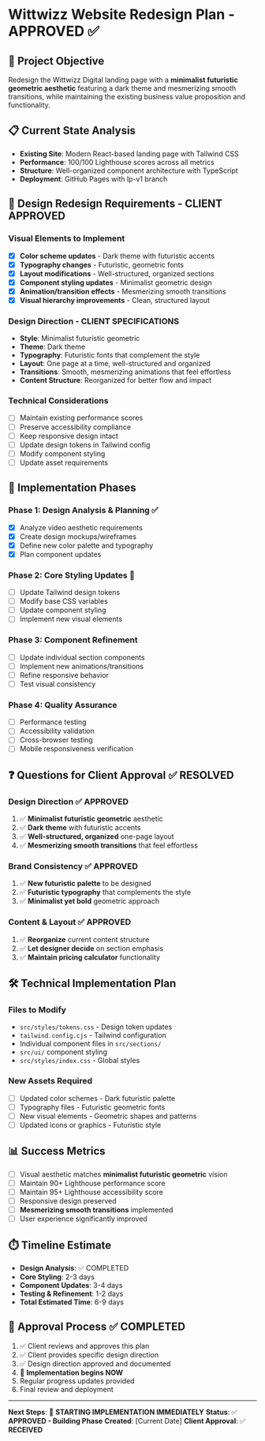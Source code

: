 # Wittwizz Website Redesign Plan - APPROVED ✅

## 🎯 **Project Objective**
Redesign the Wittwizz Digital landing page with a **minimalist futuristic geometric aesthetic** featuring a dark theme and mesmerizing smooth transitions, while maintaining the existing business value proposition and functionality.

## 📋 **Current State Analysis**
- **Existing Site**: Modern React-based landing page with Tailwind CSS
- **Performance**: 100/100 Lighthouse scores across all metrics
- **Structure**: Well-organized component architecture with TypeScript
- **Deployment**: GitHub Pages with lp-v1 branch

## 🎨 **Design Redesign Requirements - CLIENT APPROVED**

### **Visual Elements to Implement**
- [x] **Color scheme updates** - Dark theme with futuristic accents
- [x] **Typography changes** - Futuristic, geometric fonts
- [x] **Layout modifications** - Well-structured, organized sections
- [x] **Component styling updates** - Minimalist geometric design
- [x] **Animation/transition effects** - Mesmerizing smooth transitions
- [x] **Visual hierarchy improvements** - Clean, structured layout

### **Design Direction - CLIENT SPECIFICATIONS**
- **Style**: Minimalist futuristic geometric
- **Theme**: Dark theme
- **Typography**: Futuristic fonts that complement the style
- **Layout**: One page at a time, well-structured and organized
- **Transitions**: Smooth, mesmerizing animations that feel effortless
- **Content Structure**: Reorganized for better flow and impact

### **Technical Considerations**
- [ ] Maintain existing performance scores
- [ ] Preserve accessibility compliance
- [ ] Keep responsive design intact
- [ ] Update design tokens in Tailwind config
- [ ] Modify component styling
- [ ] Update asset requirements

## 🚀 **Implementation Phases**

### **Phase 1: Design Analysis & Planning** ✅
- [x] Analyze video aesthetic requirements
- [x] Create design mockups/wireframes
- [x] Define new color palette and typography
- [x] Plan component updates

### **Phase 2: Core Styling Updates** 🔄
- [ ] Update Tailwind design tokens
- [ ] Modify base CSS variables
- [ ] Update component styling
- [ ] Implement new visual elements

### **Phase 3: Component Refinement**
- [ ] Update individual section components
- [ ] Implement new animations/transitions
- [ ] Refine responsive behavior
- [ ] Test visual consistency

### **Phase 4: Quality Assurance**
- [ ] Performance testing
- [ ] Accessibility validation
- [ ] Cross-browser testing
- [ ] Mobile responsiveness verification

## ❓ **Questions for Client Approval** ✅ RESOLVED

### **Design Direction** ✅ APPROVED
1. ✅ **Minimalist futuristic geometric** aesthetic
2. ✅ **Dark theme** with futuristic accents
3. ✅ **Well-structured, organized** one-page layout
4. ✅ **Mesmerizing smooth transitions** that feel effortless

### **Brand Consistency** ✅ APPROVED
1. ✅ **New futuristic palette** to be designed
2. ✅ **Futuristic typography** that complements the style
3. ✅ **Minimalist yet bold** geometric approach

### **Content & Layout** ✅ APPROVED
1. ✅ **Reorganize** current content structure
2. ✅ **Let designer decide** on section emphasis
3. ✅ **Maintain pricing calculator** functionality

## 🛠️ **Technical Implementation Plan**

### **Files to Modify**
- `src/styles/tokens.css` - Design token updates
- `tailwind.config.cjs` - Tailwind configuration
- Individual component files in `src/sections/`
- `src/ui/` component styling
- `src/styles/index.css` - Global styles

### **New Assets Required**
- [ ] Updated color schemes - Dark futuristic palette
- [ ] Typography files - Futuristic geometric fonts
- [ ] New visual elements - Geometric shapes and patterns
- [ ] Updated icons or graphics - Futuristic style

## 📊 **Success Metrics**
- [ ] Visual aesthetic matches **minimalist futuristic geometric** vision
- [ ] Maintain 90+ Lighthouse performance score
- [ ] Maintain 95+ Lighthouse accessibility score
- [ ] Responsive design preserved
- [ ] **Mesmerizing smooth transitions** implemented
- [ ] User experience significantly improved

## ⏱️ **Timeline Estimate**
- **Design Analysis**: ✅ COMPLETED
- **Core Styling**: 2-3 days
- **Component Updates**: 3-4 days
- **Testing & Refinement**: 1-2 days
- **Total Estimated Time**: 6-9 days

## 🔄 **Approval Process** ✅ COMPLETED
1. ✅ Client reviews and approves this plan
2. ✅ Client provides specific design direction
3. ✅ Design direction approved and documented
4. 🔄 **Implementation begins NOW**
5. Regular progress updates provided
6. Final review and deployment

---

**Next Steps**: 🚀 **STARTING IMPLEMENTATION IMMEDIATELY**
**Status**: ✅ **APPROVED - Building Phase**
**Created**: [Current Date]
**Client Approval**: ✅ **RECEIVED**
